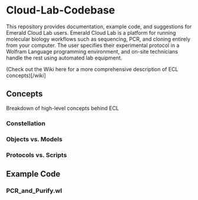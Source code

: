 # Cloud-Lab-Codebase
This repository provides documentation, example code, and suggestions for Emerald Cloud Lab users. Emerald Cloud Lab is a platform for running molecular biology workflows such as sequencing, PCR, and cloning entirely from your computer. The user specifies their experimental protocol in a Wolfram Language programming environment, and on-site technicians handle the rest using automated lab equipment.

(Check out the Wiki here for a more comprehensive description of ECL concepts)[/wiki]

## Concepts
Breakdown of high-level concepts behind ECL

### Constellation

### Objects vs. Models

### Protocols vs. Scripts

## Example Code

### PCR_and_Purify.wl
